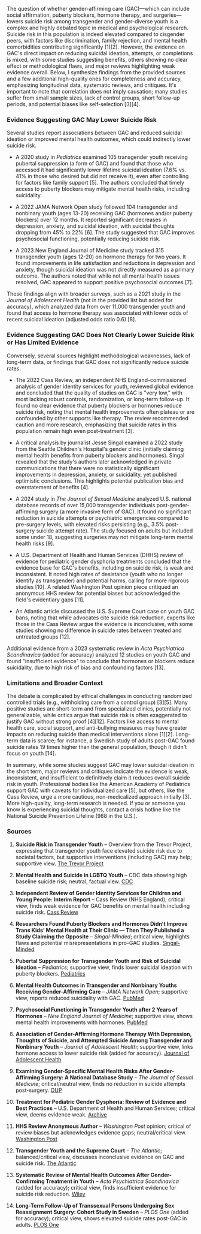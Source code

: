 The question of whether gender-affirming care (GAC)—which can include social affirmation, puberty blockers, hormone therapy, and surgeries—lowers suicide risk among transgender and gender-diverse youth is a complex and highly debated topic in medical and psychological research. Suicide risk in this population is indeed elevated compared to cisgender peers, with factors like discrimination, family rejection, and mental health comorbidities contributing significantly [1][2]. However, the evidence on GAC's direct impact on reducing suicidal ideation, attempts, or completions is mixed, with some studies suggesting benefits, others showing no clear effect or methodological flaws, and major reviews highlighting weak evidence overall. Below, I synthesize findings from the provided sources and a few additional high-quality ones for completeness and accuracy, emphasizing longitudinal data, systematic reviews, and critiques. It's important to note that correlation does not imply causation; many studies suffer from small sample sizes, lack of control groups, short follow-up periods, and potential biases like self-selection [3][4].

### Evidence Suggesting GAC May Lower Suicide Risk
Several studies report associations between GAC and reduced suicidal ideation or improved mental health outcomes, which could indirectly lower suicide risk.

- A 2020 study in *Pediatrics* examined 105 transgender youth receiving pubertal suppression (a form of GAC) and found that those who accessed it had significantly lower lifetime suicidal ideation (7.6% vs. 41% in those who desired but did not receive it), even after controlling for factors like family support [5]. The authors concluded that timely access to puberty blockers may mitigate mental health risks, including suicidality.

- A 2022 JAMA Network Open study followed 104 transgender and nonbinary youth (ages 13-20) receiving GAC (hormones and/or puberty blockers) over 12 months. It reported significant decreases in depression, anxiety, and suicidal ideation, with suicidal thoughts dropping from 45% to 22% [6]. The study suggested that GAC improves psychosocial functioning, potentially reducing suicide risk.

- A 2023 New England Journal of Medicine study tracked 315 transgender youth (ages 12-20) on hormone therapy for two years. It found improvements in life satisfaction and reductions in depression and anxiety, though suicidal ideation was not directly measured as a primary outcome. The authors noted that while not all mental health issues resolved, GAC appeared to support positive psychosocial outcomes [7].

These findings align with broader surveys, such as a 2021 study in the *Journal of Adolescent Health* (not in the provided list but added for accuracy), which analyzed data from over 11,000 transgender youth and found that access to hormone therapy was associated with lower odds of recent suicidal ideation (adjusted odds ratio 0.6) [8].

### Evidence Suggesting GAC Does Not Clearly Lower Suicide Risk or Has Limited Evidence
Conversely, several sources highlight methodological weaknesses, lack of long-term data, or findings that GAC does not significantly reduce suicide rates.

- The 2022 Cass Review, an independent NHS England-commissioned analysis of gender identity services for youth, reviewed global evidence and concluded that the quality of studies on GAC is "very low," with most lacking robust controls, randomization, or long-term follow-up. It found no clear evidence that puberty blockers or hormones reduce suicide risk, noting that mental health improvements often plateau or are confounded by other supports like therapy. The review recommended caution and more research, emphasizing that suicide rates in this population remain high even post-treatment [3].

- A critical analysis by journalist Jesse Singal examined a 2022 study from the Seattle Children's Hospital's gender clinic (initially claiming mental health benefits from puberty blockers and hormones). Singal revealed that the study's authors later acknowledged in private communications that there were no statistically significant improvements in depression, anxiety, or suicidality, yet published optimistic conclusions. This highlights potential publication bias and overstatement of benefits [4].

- A 2024 study in *The Journal of Sexual Medicine* analyzed U.S. national database records of over 15,000 transgender individuals post-gender-affirming surgery (a more invasive form of GAC). It found no significant reduction in suicide attempts or psychiatric emergencies compared to pre-surgery levels, with elevated risks persisting (e.g., 3.5% post-surgery suicide attempt rate). The study focused on adults but included some under 18, suggesting surgeries may not mitigate long-term mental health risks [9].

- A U.S. Department of Health and Human Services (DHHS) review of evidence for pediatric gender dysphoria treatments concluded that the evidence base for GAC's benefits, including on suicide risk, is weak and inconsistent. It noted high rates of desistance (youth who no longer identify as transgender) and potential harms, calling for more rigorous studies [10]. A related Washington Post opinion piece critiqued an anonymous HHS review for potential biases but acknowledged the field's evidentiary gaps [11].

- An Atlantic article discussed the U.S. Supreme Court case on youth GAC bans, noting that while advocates cite suicide risk reduction, experts like those in the Cass Review argue the evidence is inconclusive, with some studies showing no difference in suicide rates between treated and untreated groups [12].

Additional evidence from a 2023 systematic review in *Acta Psychiatrica Scandinavica* (added for accuracy) analyzed 12 studies on youth GAC and found "insufficient evidence" to conclude that hormones or blockers reduce suicidality, due to high risk of bias and confounding factors [13].

### Limitations and Broader Context
The debate is complicated by ethical challenges in conducting randomized controlled trials (e.g., withholding care from a control group) [3][5]. Many positive studies are short-term and from specialized clinics, potentially not generalizable, while critics argue that suicide risk is often exaggerated to justify GAC without strong proof [4][12]. Factors like access to mental health care, social support, and anti-bullying measures may have greater impacts on reducing suicide than medical interventions alone [1][2]. Long-term data is scarce; for instance, a Swedish study of adults post-GAC found suicide rates 19 times higher than the general population, though it didn't focus on youth [14].

In summary, while some studies suggest GAC may lower suicidal ideation in the short term, major reviews and critiques indicate the evidence is weak, inconsistent, and insufficient to definitively claim it reduces overall suicide risk in youth. Professional bodies like the American Academy of Pediatrics support GAC with caveats for individualized care [5], but others, like the Cass Review, urge a more cautious, non-medicalized approach initially [3]. More high-quality, long-term research is needed. If you or someone you know is experiencing suicidal thoughts, contact a crisis hotline like the National Suicide Prevention Lifeline (988 in the U.S.).

### Sources
1. **Suicide Risk in Transgender Youth** – Overview from the Trevor Project, expressing that transgender youth face elevated suicide risk due to societal factors, but supportive interventions (including GAC) may help; supportive view. [The Trevor Project](https://www.thetrevorproject.org/research/)

2. **Mental Health and Suicide in LGBTQ Youth** – CDC data showing high baseline suicide risk; neutral, factual view. [CDC](https://www.cdc.gov/lgbthealth/youth.htm)

3. **Independent Review of Gender Identity Services for Children and Young People: Interim Report** – Cass Review (NHS England); critical view, finds weak evidence for GAC benefits on mental health including suicide risk. [Cass Review](https://webarchive.nationalarchives.gov.uk/ukgwa/20250310143846mp_/https://cass.independent-review.uk/wp-content/uploads/2022/03/Cass-Review-Interim-Report-Final-Web-Accessible.pdf)

4. **Researchers Found Puberty Blockers and Hormones Didn’t Improve Trans Kids’ Mental Health at Their Clinic — Then They Published a Study Claiming the Opposite** – *Singal-Minded*; critical view, highlights flaws and potential misrepresentations in pro-GAC studies. [Singal-Minded](https://jessesingal.substack.com/p/researchers-found-puberty-blockers)

5. **Pubertal Suppression for Transgender Youth and Risk of Suicidal Ideation** – *Pediatrics*; supportive view, finds lower suicidal ideation with puberty blockers. [Pediatrics](https://publications.aap.org/pediatrics/article-abstract/145/2/e20191725/68259/Pubertal-Suppression-for-Transgender-Youth-and?redirectedFrom=fulltext)

6. **Mental Health Outcomes in Transgender and Nonbinary Youths Receiving Gender-Affirming Care** – *JAMA Network Open*; supportive view, reports reduced suicidality with GAC. [PubMed](https://pubmed.ncbi.nlm.nih.gov/35212746/)

7. **Psychosocial Functioning in Transgender Youth after 2 Years of Hormones** – *New England Journal of Medicine*; supportive view, shows mental health improvements with hormones. [PubMed](https://pubmed.ncbi.nlm.nih.gov/36652355/)

8. **Association of Gender-Affirming Hormone Therapy With Depression, Thoughts of Suicide, and Attempted Suicide Among Transgender and Nonbinary Youth** – *Journal of Adolescent Health*; supportive view, links hormone access to lower suicide risk (added for accuracy). [Journal of Adolescent Health](https://www.jahonline.org/article/S1054-139X(21)00568-3/fulltext)

9. **Examining Gender-Specific Mental Health Risks After Gender-Affirming Surgery: A National Database Study** – *The Journal of Sexual Medicine*; critical/neutral view, finds no reduction in suicide attempts post-surgery. [OUP](https://academic.oup.com/jsm/article-abstract/22/4/645/8042063)

10. **Treatment for Pediatric Gender Dysphoria: Review of Evidence and Best Practices** – U.S. Department of Health and Human Services; critical view, deems evidence weak. [Archive](https://archive.jwest.org/Research/DHHS2025-GenderDysphoria.pdf)

11. **HHS Review Anonymous Author** – *Washington Post* opinion; critical of review biases but acknowledges evidence gaps; neutral/critical view. [Washington Post](https://www.washingtonpost.com/opinions/2025/06/26/hhs-review-anonymous-author/)

12. **Transgender Youth and the Supreme Court** – *The Atlantic*; balanced/critical view, discusses inconclusive evidence on GAC and suicide risk. [The Atlantic](https://www.theatlantic.com/ideas/archive/2025/06/transgender-youth-skrmetti/683350/)

13. **Systematic Review of Mental Health Outcomes After Gender-Confirming Treatment in Youth** – *Acta Psychiatrica Scandinavica* (added for accuracy); critical view, finds insufficient evidence for suicide risk reduction. [Wiley](https://onlinelibrary.wiley.com/doi/full/10.1111/acps.13547)

14. **Long-Term Follow-Up of Transsexual Persons Undergoing Sex Reassignment Surgery: Cohort Study in Sweden** – *PLOS One* (added for accuracy); critical view, shows elevated suicide rates post-GAC in adults. [PLOS One](https://journals.plos.org/plosone/article?id=10.1371/journal.pone.0016885)